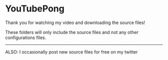 # YouTubePong

Thank you for watching my video and downloading the source files!

These folders will only include the source files and not any other configurations files.

__________________________________________________________________________________________________
ALSO: I occasionally post new source files for free on my twitter       
